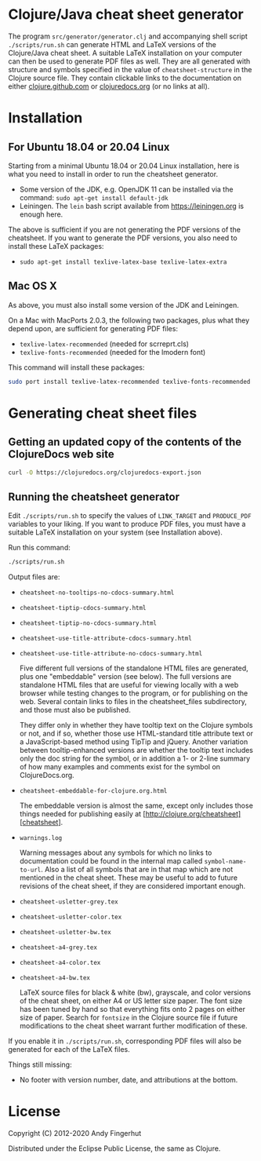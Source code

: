 # Clojure/Java cheat sheet generator

The program `src/generator/generator.clj` and accompanying shell script
`./scripts/run.sh` can generate HTML and LaTeX versions of the Clojure/Java
cheat sheet.  A suitable LaTeX installation on your computer can then
be used to generate PDF files as well.  They are all generated with
structure and symbols specified in the value of `cheatsheet-structure`
in the Clojure source file.  They contain clickable links to the
documentation on either [clojure.github.com][clojure github] or
[clojuredocs.org][clojuredocs] (or no links at all).

[clojure github]: http://clojure.github.com
[clojuredocs]: http://clojuredocs.org


# Installation

## For Ubuntu 18.04 or 20.04 Linux

Starting from a minimal Ubuntu 18.04 or 20.04 Linux installation, here
is what you need to install in order to run the cheatsheet generator.

+ Some version of the JDK, e.g. OpenJDK 11 can be installed via the
  command: `sudo apt-get install default-jdk`
+ Leiningen.  The `lein` bash script available from
  https://leiningen.org is enough here.

The above is sufficient if you are not generating the PDF versions of
the cheatsheet.  If you want to generate the PDF versions, you also
need to install these LaTeX packages:

+ `sudo apt-get install texlive-latex-base texlive-latex-extra`


## Mac OS X

As above, you must also install some version of the JDK and Leiningen.

On a Mac with MacPorts 2.0.3, the following two packages, plus what
they depend upon, are sufficient for generating PDF files:

* `texlive-latex-recommended` (needed for scrreprt.cls)
* `texlive-fonts-recommended` (needed for the lmodern font)

This command will install these packages:

```bash
sudo port install texlive-latex-recommended texlive-fonts-recommended
```


# Generating cheat sheet files

## Getting an updated copy of the contents of the ClojureDocs web site

```bash
curl -O https://clojuredocs.org/clojuredocs-export.json
```

## Running the cheatsheet generator

Edit `./scripts/run.sh` to specify the values of `LINK_TARGET` and `PRODUCE_PDF`
variables to your liking.  If you want to produce PDF files, you must
have a suitable LaTeX installation on your system (see Installation
above).

Run this command:

```bash
./scripts/run.sh
```

Output files are:

* `cheatsheet-no-tooltips-no-cdocs-summary.html`
* `cheatsheet-tiptip-cdocs-summary.html`
* `cheatsheet-tiptip-no-cdocs-summary.html`
* `cheatsheet-use-title-attribute-cdocs-summary.html`
* `cheatsheet-use-title-attribute-no-cdocs-summary.html`

    Five different full versions of the standalone HTML files are
    generated, plus one "embeddable" version (see below).  The full
    versions are standalone HTML files that are useful for viewing
    locally with a web browser while testing changes to the program,
    or for publishing on the web.  Several contain links to files in
    the cheatsheet_files subdirectory, and those must also be
    published.

    They differ only in whether they have tooltip text on the Clojure
    symbols or not, and if so, whether those use HTML-standard title
    attribute text or a JavaScript-based method using TipTip and
    jQuery.  Another variation between tooltip-enhanced versions are
    whether the tooltip text includes only the doc string for the
    symbol, or in addition a 1- or 2-line summary of how many examples
    and comments exist for the symbol on ClojureDocs.org.

* `cheatsheet-embeddable-for-clojure.org.html`

    The embeddable version is almost the same, except only
    includes those things needed for publishing easily at
    [http://clojure.org/cheatsheet][cheatsheet].

[cheatsheet]: http://clojure.org/cheatsheet

* `warnings.log`

    Warning messages about any symbols for which no links to
    documentation could be found in the internal map called
    `symbol-name-to-url`.  Also a list of all symbols that are in that
    map which are not mentioned in the cheat sheet.  These may be
    useful to add to future revisions of the cheat sheet, if they are
    considered important enough.

* `cheatsheet-usletter-grey.tex`
* `cheatsheet-usletter-color.tex`
* `cheatsheet-usletter-bw.tex`
* `cheatsheet-a4-grey.tex`
* `cheatsheet-a4-color.tex`
* `cheatsheet-a4-bw.tex`

    LaTeX source files for black & white (bw), grayscale, and color
    versions of the cheat sheet, on either A4 or US letter size paper.
    The font size has been tuned by hand so that everything fits onto
    2 pages on either size of paper.  Search for `fontsize` in the
    Clojure source file if future modifications to the cheat sheet
    warrant further modification of these.

If you enable it in `./scripts/run.sh`, corresponding PDF files will also be
generated for each of the LaTeX files.


Things still missing:

* No footer with version number, date, and attributions at the bottom.


# License

Copyright (C) 2012-2020 Andy Fingerhut

Distributed under the Eclipse Public License, the same as Clojure.
